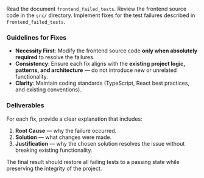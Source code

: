 Read the document `frontend_failed_tests`.
Review the frontend source code in the `src/` directory.
Implement fixes for the test failures described in `frontend_failed_tests`.

### Guidelines for Fixes

* **Necessity First**: Modify the frontend source code **only when absolutely required** to resolve the failures.
* **Consistency**: Ensure each fix aligns with the **existing project logic, patterns, and architecture** — do not introduce new or unrelated functionality.
* **Clarity**: Maintain coding standards (TypeScript, React best practices, and existing conventions).

### Deliverables

For each fix, provide a clear explanation that includes:

1. **Root Cause** — why the failure occurred.
2. **Solution** — what changes were made.
3. **Justification** — why the chosen solution resolves the issue without breaking existing functionality.

The final result should restore all failing tests to a passing state while preserving the integrity of the project.


